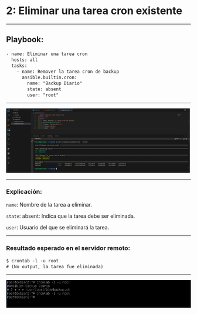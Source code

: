 # 2: Eliminar una tarea cron existente

***
## Playbook:
```
- name: Eliminar una tarea cron
  hosts: all
  tasks:
    - name: Remover la tarea cron de backup
      ansible.builtin.cron:
        name: "Backup Diario"
        state: absent
        user: "root"
```
***
![img](img/img4.png)

***
### Explicación:

`name`: Nombre de la tarea a eliminar.

`state`: absent: Indica que la tarea debe ser eliminada.

`user`: Usuario del que se eliminará la tarea.
***
### Resultado esperado en el servidor remoto:

```
$ crontab -l -u root
# (No output, la tarea fue eliminada)
```
***
![img](img/img5.png)

